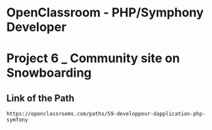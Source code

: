 # OpenClassroom - PHP/Symphony Developer 
# Project 6 _ Community site on Snowboarding

## Link of the Path
 ```
 https://openclassrooms.com/paths/59-developpeur-dapplication-php-symfony
 ```
